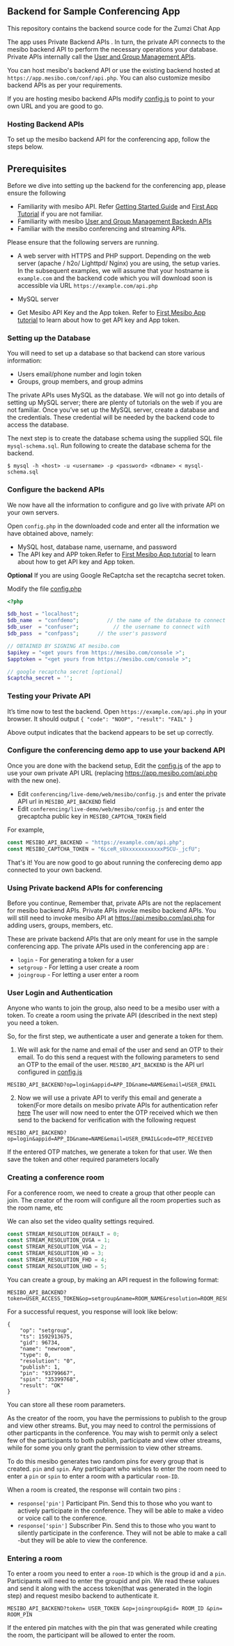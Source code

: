 ## Backend for Sample Conferencing App

This repository contains the backend source code for the Zumzi Chat App 

The  app uses Private Backend APIs . In turn, the private API connects to the mesibo backend API to perform the necessary operations your database. Private APIs internally call the [User and Group Management APIs](https://mesibo.com/documentation/api/backend-api).

You can host mesibo's backend API or use the existing backend hosted at `https://app.mesibo.com/conf/api.php`. You can also customize mesibo backend APIs as per your requirements.

If you are hosting mesibo backend APIs modify [config.js](https://github.com/mesibo/conferencing/blob/master/live-demo/web/mesibo/config.js) to point to your own URL and you are good to go.

### Hosting Backend APIs

To set up the mesibo backend API for the conferencing app, follow the steps below.

## Prerequisites

Before we dive into setting up the backend for the conferencing app, please ensure the following

- Familiarity with mesibo API. Refer [Getting Started Guide](https://mesibo.com/documentation/get-started/) and [First App Tutorial](https://mesibo.com/documentation/tutorials/first-app/#preparation) if you are not familiar.
- Familiarity with mesibo [User and Group Management Backedn APIs](https://mesibo.com/documentation/api/backend-api/#group-management-apis)
- Familiar with the mesibo conferencing and streaming APIs.

Please ensure that the following servers are running.

- A web server with HTTPS and PHP support. Depending on the web server (apache / h2o/ Lighttpd/ Nginx) you are using, the setup varies. In the subsequent examples, we will assume that your hostname is `example.com` and the backend code which you will download soon is accessible via URL `https://example.com/api.php`
- MySQL server

- Get Mesibo API Key and the App token. Refer to [First Mesibo App tutorial](https://mesibo.com/documentation/tutorials/first-app/#preparation) to learn about how to get API key and App token.

### Setting up the Database

You will need to set up a database so that backend can store various information:

- Users email/phone number and login token
- Groups, group members, and group admins

The private APIs uses MySQL as the database. We will not go into details of setting up MySQL server; there are plenty of tutorials on the web if you are not familiar. Once you’ve set up the MySQL server, create a database and the credentials. These credential will be needed by the backend code to access the database.

The next step is to create the database schema using the supplied SQL file `mysql-schema.sql`. Run following to create the database schema for the backend.

```
$ mysql -h <host> -u <username> -p <password> <dbname> < mysql-schema.sql
```

### Configure the backend APIs

We now have all the information to configure and go live with private API on your own servers.

Open `config.php` in the downloaded code and enter all the information we have obtained above, namely:

- MySQL host, database name, username, and password
- The API key and APP token.Refer to [First Mesibo App tutorial](https://mesibo.com/documentation/tutorials/first-app/#preparation) to learn about how to get API key and App token.

**Optional** If you are using Google ReCaptcha set the recaptcha secret token.

Modify the file [config.php](https://github.com/mesibo/conferencing/blob/master/live-demo/backend/config.php)

```php
<?php

$db_host = "localhost";
$db_name  = "confdemo";         // the name of the database to connect to
$db_user  = "confuser";           // the username to connect with
$db_pass  = "confpass";      // the user's password

// OBTAINED BY SIGNING AT mesibo.com
$apikey = "<get yours from https://mesibo.com/console >";
$apptoken = "<get yours from https://mesibo.com/console >";

// google recaptcha secret [optional]
$captcha_secret = '';
```

### Testing your Private API

It’s time now to test the backend. Open `https://example.com/api.php` in your browser. It should output
`{ "code": "NOOP", "result": "FAIL" }`

Above output indicates that the backend appears to be set up correctly.

### Configure the conferencing demo app to use your backend API

Once you are done with the backend setup, Edit the [config.js](https://github.com/mesibo/conferencing/blob/master/live-demo/web/mesibo/config.js) of the app to use your own private API URL (replacing https://app.mesibo.com/api.php with the new one).

- Edit `conferencing/live-demo/web/mesibo/config.js` and enter the private API url in `MESIBO_API_BACKEND` field
- Edit `conferencing/live-demo/web/mesibo/config.js` and enter the grecaptcha public key in `MESIBO_CAPTCHA_TOKEN` field

For example,

```javascript
const MESIBO_API_BACKEND = "https://example.com/api.php";
const MESIBO_CAPTCHA_TOKEN = "6LceR_sUxxxxxxxxxxxxPSCU-_jcfU";
```

That's it! You are now good to go about running the conferecing demo app connected to your own backend.

### Using Private backend APIs for conferencing

Before you continue, Remember that, private APIs are not the replacement for mesibo backend APIs. Private APIs invoke mesibo backend APIs. You will still need to invoke mesibo API at https://api.mesibo.com/api.php for adding users, groups, members, etc.

These are private backend APIs that are only meant for use in the sample conferencing app. The private APIs used in the conferencing app are :

- `login` - For generating a token for a user
- `setgroup` - For letting a user create a room
- `joingroup` - For letting a user enter a room

### User Login and Authentication

Anyone who wants to join the group, also need to be a mesibo user with a token. To create a room using the private API (described in the next step) you need a token.

So, for the first step, we authenticate a user and generate a token for them.

1. We will ask for the name and email of the user and send an OTP to their email. To do this send a request with the following parameters to send an OTP to the email of the user. `MESIBO_API_BACKEND` is the API url configured in [config.js](https://github.com/mesibo/conferencing/blob/master/live-demo/web/mesibo/config.js)

```
MESIBO_API_BACKEND?op=login&appid=APP_ID&name=NAME&email=USER_EMAIL
```

2. Now we will use a private API to verify this email and generate a token(For more details on mesibo private APIs for authentication refer [here](https://mesibo.com/documentation/tutorials/open-source-whatsapp-clone/backend/#user-login-and-authentication) The user will now need to enter the OTP received which we then send to the backend for verification with the following request

```
MESIBO_API_BACKEND?op=login&appid=APP_ID&name=NAME&email=USER_EMAIL&code=OTP_RECEIVED
```

If the entered OTP matches, we generate a token for that user. We then save the token and other required parameters locally

### Creating a conference room

For a conference room, we need to create a group that other people can join. The creator of the room will configure all the room properties such as the room name, etc

We can also set the video quality settings required.

```javascript
const STREAM_RESOLUTION_DEFAULT = 0;
const STREAM_RESOLUTION_QVGA = 1;
const STREAM_RESOLUTION_VGA = 2;
const STREAM_RESOLUTION_HD = 3;
const STREAM_RESOLUTION_FHD = 4;
const STREAM_RESOLUTION_UHD = 5;
```

You can create a group, by making an API request in the following format:

```
MESIBO_API_BACKEND?token=USER_ACCESS_TOKEN&op=setgroup&name=ROOM_NAME&resolution=ROOM_RESOLUTION
```

For a successful request, you response will look like below:

```
{
    "op": "setgroup",
    "ts": 1592913675,
    "gid": 96734,
    "name": "newroom",
    "type": 0,
    "resolution": "0",
    "publish": 1,
    "pin": "93799667",
    "spin": "35399768",
    "result": "OK"
}
```

You can store all these room parameters.

As the creator of the room, you have the permissions to publish to the group and view other streams. But, you may need to control the permissions of other particpants in the conference. You may wish to permit only a select few of the participants to both publish, participate and view other streams, while for some you only grant the permission to view other streams.

To do this mesibo generates two random pins for every group that is created. `pin` and `spin`. Any participant who wishes to enter the room need to enter a `pin` or `spin` to enter a room with a particular `room-ID`.

When a room is created, the response will contain two pins :

- `response['pin']` Participant Pin. Send this to those who you want to actively participate in the conference. They will be able to make a video or voice call to the conference.
- `response['spin']` Subscriber Pin. Send this to those who you want to silently participate in the conference. They will not be able to make a call -but they will be able to view the conference.

### Entering a room

To enter a room you need to enter a `room-ID` which is the group id and a `pin`. Participants will need to enter the groupid and pin. We read these valuues and send it along with the access token(that was generated in the login step) and request mesibo backend to authenticate it.

```
MESIBO_API_BACKEND?token= USER_TOKEN &op=joingroup&gid= ROOM_ID &pin= ROOM_PIN
```

If the entered pin matches with the pin that was generated while creating the room, the participant will be allowed to enter the room.
